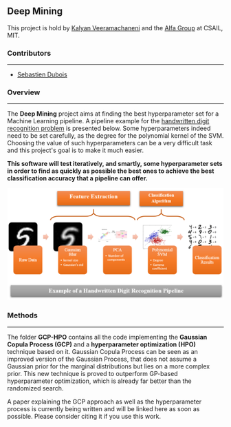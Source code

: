 ## Deep Mining ##

This project is hold by [Kalyan Veeramachaneni](http://www.kalyanv.org/) and the [Alfa Group](http://groups.csail.mit.edu/EVO-DesignOpt/groupWebSite/index.php) at CSAIL, MIT.

### Contributors ###
-----
- [Sebastien Dubois](http://bit.ly/SebastienDubois)



### Overview ###
---------------
The **Deep Mining** project aims at finding the best hyperparameter set for a Machine Learning pipeline. A pipeline example for the [handwritten digit recognition problem](http://yann.lecun.com/exdb/mnist/) is presented below. Some hyperparameters indeed need to be set carefully, as the degree for the polynomial kernel of the SVM. Choosing the value of such hyperparameters can be a very difficult task and this project's goal is to make it much easier.

**This software will test iteratively, and smartly, some hyperparameter sets in order to find as quickly as possible the best ones to achieve the best classification accuracy that a pipeline can offer.**

![Fig2](GCP-HPO/Figures/DeepMining_workflow.png?raw=true)


### Methods ###
---------------
The folder **GCP-HPO** contains all the code implementing the **Gaussian Copula Process (GCP)** and a **hyperparameter optimization (HPO)** technique based on it. Gaussian Copula Process can be seen as an improved version of the Gaussian Process, that does not assume a Gaussian prior for the marginal distributions but lies on a more complex prior. This new technique is proved to outperform GP-based hyperparameter optimization, which is already far better than the randomized search.

A paper explaining the GCP approach as well as the hyperparameter process is currently being written and will be linked here as soon as possible. Please consider citing it if you use this work.
